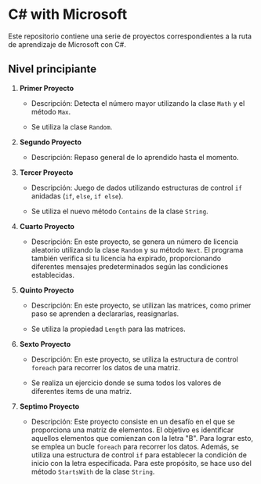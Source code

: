 # C# with Microsoft

Este repositorio contiene una serie de proyectos correspondientes a la ruta de aprendizaje de Microsoft con C#.

## Nivel principiante

1. **Primer Proyecto**
   - Descripción: Detecta el número mayor utilizando la clase `Math` y el método `Max`.
   
   - Se utiliza la clase `Random`.
   
2. **Segundo Proyecto**
   - Descripción: Repaso general de lo aprendido hasta el momento.

3. **Tercer Proyecto**
   - Descripción: Juego de dados utilizando estructuras de control `if` anidadas (`if`, `else`, `if else`).

   - Se utiliza el nuevo método `Contains` de la clase `String`.
  
4. **Cuarto Proyecto**
   - Descripción: En este proyecto, se genera un número de licencia aleatorio utilizando la clase `Random` y su método `Next`. El programa también verifica si tu licencia ha expirado, proporcionando diferentes mensajes predeterminados según las 
     condiciones establecidas.

5. **Quinto Proyecto**
   - Descripción: En este proyecto, se utilizan las matrices, como primer paso se aprenden a declararlas, reasignarlas.
   
   - Se utiliza la propiedad `Length` para las matrices.
  
6. **Sexto Proyecto**
   - Descripción: En este proyecto, se utiliza la estructura de control `foreach` para recorrer los datos de una matriz.
     
   - Se realiza un ejercicio donde se suma todos los valores de diferentes items de una matriz.
  
7. **Septimo Proyecto**
   - Descripción: Este proyecto consiste en un desafío en el que se proporciona una matriz de elementos. El objetivo es identificar aquellos elementos que comienzan con la letra "B". Para lograr esto, se emplea un bucle `foreach` para recorrer los datos. 
     Además, se utiliza una estructura de control `if` para establecer la condición de inicio con la letra especificada. Para este propósito, se hace uso del método `StartsWith` de la clase `String`.

 



